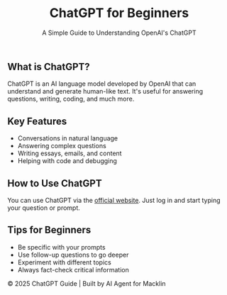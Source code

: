 <!DOCTYPE html><html lang="en">
<head>
  <meta charset="UTF-8" />
  <meta name="viewport" content="width=device-width, initial-scale=1.0" />
  <title>ChatGPT for Beginners</title>
  <link href="https://cdn.jsdelivr.net/npm/tailwindcss@2.2.19/dist/tailwind.min.css" rel="stylesheet">
</head>
<body class="bg-gray-100 font-sans">
  <header class="bg-indigo-600 text-white p-6">
    <h1 class="text-3xl font-bold">ChatGPT for Beginners</h1>
    <p class="mt-2">A Simple Guide to Understanding OpenAI's ChatGPT</p>
  </header>  <main class="max-w-4xl mx-auto p-6">
    <section class="bg-white rounded-lg shadow p-6 mb-6">
      <h2 class="text-2xl font-semibold mb-2">What is ChatGPT?</h2>
      <p>ChatGPT is an AI language model developed by OpenAI that can understand and generate human-like text. It's useful for answering questions, writing, coding, and much more.</p>
    </section><section class="bg-white rounded-lg shadow p-6 mb-6">
  <h2 class="text-2xl font-semibold mb-2">Key Features</h2>
  <ul class="list-disc list-inside">
    <li>Conversations in natural language</li>
    <li>Answering complex questions</li>
    <li>Writing essays, emails, and content</li>
    <li>Helping with code and debugging</li>
  </ul>
</section>

<section class="bg-white rounded-lg shadow p-6 mb-6">
  <h2 class="text-2xl font-semibold mb-2">How to Use ChatGPT</h2>
  <p>You can use ChatGPT via the <a href="https://chat.openai.com" class="text-indigo-600 underline">official website</a>. Just log in and start typing your question or prompt.</p>
</section>

<section class="bg-white rounded-lg shadow p-6">
  <h2 class="text-2xl font-semibold mb-2">Tips for Beginners</h2>
  <ul class="list-disc list-inside">
    <li>Be specific with your prompts</li>
    <li>Use follow-up questions to go deeper</li>
    <li>Experiment with different topics</li>
    <li>Always fact-check critical information</li>
  </ul>
</section>

  </main>  <footer class="bg-indigo-600 text-white text-center p-4 mt-6">
    &copy; 2025 ChatGPT Guide | Built by AI Agent for Macklin
  </footer>
</body>
</html>
